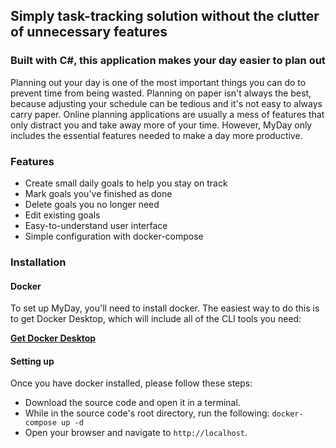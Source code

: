 ## Simply task-tracking solution without the clutter of unnecessary features

### Built with C#, this application makes your day easier to plan out

Planning out your day is one of the most important things you can do to
prevent time from being wasted. Planning on paper isn't always the best,
because adjusting your schedule can be tedious and it's not easy to always
carry paper. Online planning applications are usually a mess of features that
only distract you and take away more of your time. However, MyDay only includes
the essential features needed to make a day more productive.

### Features

* Create small daily goals to help you stay on track
* Mark goals you've finished as done
* Delete goals you no longer need
* Edit existing goals
* Easy-to-understand user interface
* Simple configuration with docker-compose

### Installation

#### Docker

To set up MyDay, you'll need to install docker. The easiest way to do this is
to get Docker Desktop, which will include all of the CLI tools you need:

**[Get Docker Desktop](https://www.docker.com/products/docker-desktop/)**

#### Setting up

Once you have docker installed, please follow these steps:

* Download the source code and open it in a terminal.
* While in the source code's root directory, run the following:
    `docker-compose up -d`
* Open your browser and navigate to `http://localhost`.
